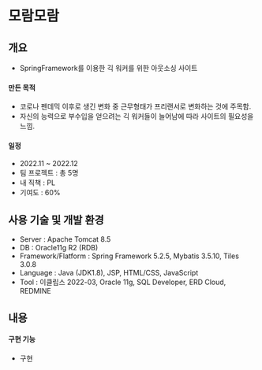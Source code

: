 # 모람모람
## 개요
- SpringFramework를 이용한 긱 워커를 위한 아웃소싱 사이트

#### 만든 목적
- 코로나 펜데믹 이후로 생긴 변화 중 근무형태가 프리랜서로 변화하는 것에 주목함.
- 자신의 능력으로 부수입을 얻으려는 긱 워커들이 늘어남에 따라 사이트의 필요성을 느낌.

#### 일정
- 2022.11 ~ 2022.12
- 팀 프로젝트 : 총 5명
- 내 직책 : PL
- 기여도 : 60%

## 사용 기술 및 개발 환경
- Server : Apache Tomcat 8.5
- DB : Oracle11g R2 (RDB)
- Framework/Flatform : Spring Framework 5.2.5, Mybatis 3.5.10, Tiles 3.0.8
- Language : Java (JDK1.8), JSP, HTML/CSS, JavaScript
- Tool : 이클립스 2022-03, Oracle 11g, SQL Developer, ERD Cloud, REDMINE

## 내용
#### 구현 기능
- 구현
